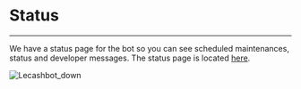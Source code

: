 # Status
---
We have a status page for the bot so you can see scheduled maintenances, status and developer messages. The status page is located [here](https://www.youtube.com/watch?v=dQw4w9WgXcQ).

![Lecashbot_down](../images/emojifier_down.png)
